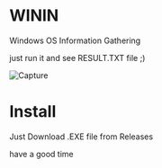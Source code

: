 # WININ
Windows OS Information Gathering

just run it and see RESULT.TXT file ;)


![Capture](https://user-images.githubusercontent.com/115831872/196684689-fa6f02e1-7f39-4784-9019-2632b56588fe.PNG)

# Install

Just Download .EXE file from Releases


have a good time
